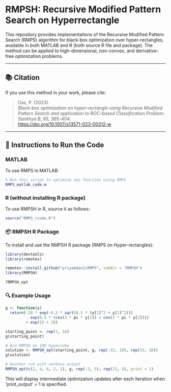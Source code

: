 # RMPSH: Recursive Modified Pattern Search on Hyperrectangle

This repository provides implementations of the Recursive Modified Pattern Search (RMPS) algorithm for black-box optimization over hyper-rectangles, available in both MATLAB and R (both source R file and package). The method can be applied to high-dimensional, non-convex, and derivative-free optimization problems.

---

## 📚 Citation

If you use this method in your work, please cite:

> Das, P. (2023).  
> *Black-box optimization on hyper-rectangle using Recursive Modified Pattern Search and application to ROC-based Classification Problem*.  
> *Sankhya B*, 85, 365–404.  
> https://doi.org/10.1007/s13571-023-00312-w

---

## 🧩 Instructions to Run the Code

### MATLAB

To use RMPS in MATLAB:

```matlab
% Run this script to optimize any function using RMPS
RMPS_matlab_code.m
```
### R (without installing R package)

To use RMPSH in R, source it as follows:

```r
source("RMPS_rcode.R")
```

### 📦 RMPSH R Package

To install and use the RMPSH R package (RMPS on Hyper-rectangles):

```r
library(devtools)
library(remotes)

remotes::install_github("priyamdas2/RMPS", subdir = "RMPSH")
library(RMPSH)

?RMPSH_opt
```

### 🔍 Example Usage

```r
g <- function(y)
  return(-20 * exp(-0.2 * sqrt(0.5 * (y[1]^2 + y[2]^2))) 
         - exp(0.5 * (cos(2 * pi * y[1]) + cos(2 * pi * y[2]))) 
         + exp(1) + 20)

starting_point <- rep(1, 10)
g(starting_point)

# Run RMPSH on 10D hypercube
solution <- RMPSH_opt(starting_point, g, rep(-33, 10), rep(33, 10))
g(solution)

# Another run with verbose output
RMPSH_opt(c(2, 4, 6, 2, 1), g, rep(-3, 5), rep(23, 5), print = 1)
```
This will display intermediate optimization updates after each iteration when 'print_output' = 1 is specified.
